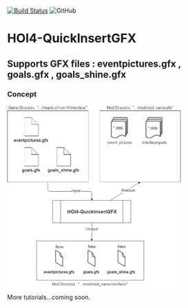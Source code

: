 [![Build Status](https://travis-ci.org/pongmadee/HOI4-QuickInsertGFX.svg?branch=master)](https://travis-ci.org/pongmadee/HOI4-QuickInsertGFX)
![GitHub](https://img.shields.io/github/license/pongmadee/HOI4-QuickInsertGFX.svg)

# HOI4-QuickInsertGFX
## Supports GFX files : eventpictures.gfx , goals.gfx , goals_shine.gfx

### Concept
<img src="images/HOI4-QuickInsertGFX-Concept.png" width="80%">

More tutorials...coming soon.
